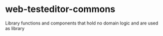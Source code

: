 # web-testeditor-commons
Library functions and components that hold no domain logic and are used as library
